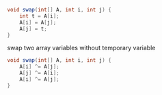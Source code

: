 
```java
void swap(int[] A, int i, int j) {
	int t = A[i];
	A[i] = A[j];
	A[j] = t;
}
```

swap two array variables without temporary variable
```java
void swap(int[] A, int i, int j) {
	A[i] ^= A[j];
	A[j] ^= A[i];
	A[i] ^= A[j];
}
```
